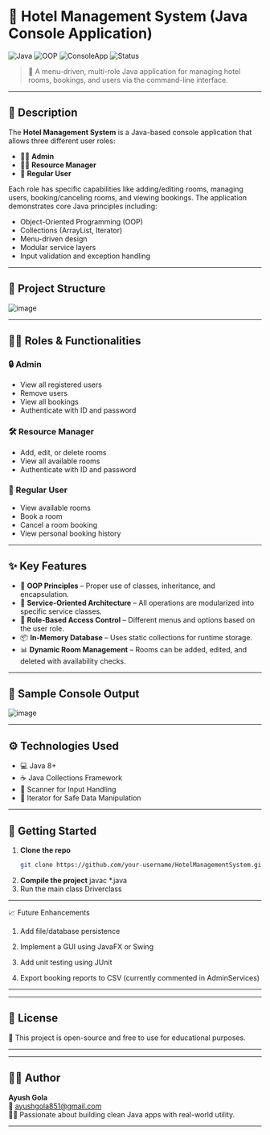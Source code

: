 # 🏨 Hotel Management System (Java Console Application)

![Java](https://img.shields.io/badge/Java-ED8B00?style=for-the-badge&logo=java&logoColor=white)
![OOP](https://img.shields.io/badge/OOP-Principles-blueviolet?style=for-the-badge)
![ConsoleApp](https://img.shields.io/badge/Console%20App-Text%20UI-blue?style=for-the-badge)
![Status](https://img.shields.io/badge/Status-Completed-brightgreen?style=for-the-badge)

> 🔐 A menu-driven, multi-role Java application for managing hotel rooms, bookings, and users via the command-line interface.

---

## 📌 Description

The **Hotel Management System** is a Java-based console application that allows three different user roles:

- 👨‍💼 **Admin**
- 🧑‍🔧 **Resource Manager**
- 👤 **Regular User**

Each role has specific capabilities like adding/editing rooms, managing users, booking/canceling rooms, and viewing bookings. The application demonstrates core Java principles including:

- Object-Oriented Programming (OOP)
- Collections (ArrayList, Iterator)
- Menu-driven design
- Modular service layers
- Input validation and exception handling

---

## 🧱 Project Structure
![image](https://github.com/user-attachments/assets/14c7200d-1dae-4000-a686-6649621c44d0)



---

## 🧑‍💼 Roles & Functionalities

### 🔒 Admin
- View all registered users
- Remove users
- View all bookings
- Authenticate with ID and password

### 🛠️ Resource Manager
- Add, edit, or delete rooms
- View all available rooms
- Authenticate with ID and password

### 🙋 Regular User
- View available rooms
- Book a room
- Cancel a room booking
- View personal booking history

---

## ✨ Key Features

- 🧠 **OOP Principles** – Proper use of classes, inheritance, and encapsulation.
- 🔁 **Service-Oriented Architecture** – All operations are modularized into specific service classes.
- 🔐 **Role-Based Access Control** – Different menus and options based on the user role.
- 📦 **In-Memory Database** – Uses static collections for runtime storage.
- 📊 **Dynamic Room Management** – Rooms can be added, edited, and deleted with availability checks.

---

## 🧪 Sample Console Output
![image](https://github.com/user-attachments/assets/46039e2c-f0e6-4ac7-8ddb-1576ab746c3b)


---

## ⚙️ Technologies Used

- 💻 Java 8+
- ☕ Java Collections Framework
- 🧪 Scanner for Input Handling
- 🧹 Iterator for Safe Data Manipulation

---

## 🚀 Getting Started

1. **Clone the repo**
   ```bash
   git clone https://github.com/your-username/HotelManagementSystem.git
2. **Compile the project**
   javac *.java
3. Run the main class
   Driverclass

---

📈 Future Enhancements
1. Add file/database persistence

2. Implement a GUI using JavaFX or Swing

3. Add unit testing using JUnit

4. Export booking reports to CSV (currently commented in AdminServices)

---

---


## 📜 License

📝 This project is open-source and free to use for educational purposes.

---


---


## 🙋‍♂️ Author

**Ayush Gola**  
📧 [ayushgola851@gmail.com](mailto:ayushgola851@gmail.com)  
👨‍💻 Passionate about building clean Java apps with real-world utility.

---

